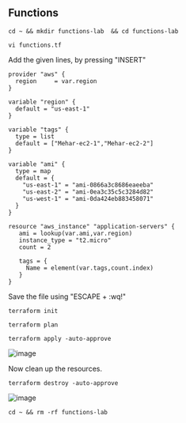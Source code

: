 ## Functions

```
cd ~ && mkdir functions-lab  && cd functions-lab
```
```
vi functions.tf
```
Add the given lines, by pressing "INSERT" 
```
provider "aws" {
  region     = var.region
}

variable "region" {
  default = "us-east-1"
}

variable "tags" {
  type = list
  default = ["Mehar-ec2-1","Mehar-ec2-2"]
}

variable "ami" {
  type = map
  default = {
    "us-east-1" = "ami-0866a3c8686eaeeba"        
    "us-east-2" = "ami-0ea3c35c5c3284d82"       
    "us-west-1" = "ami-0da424eb883458071"      
  }
}

resource "aws_instance" "application-servers" {
   ami = lookup(var.ami,var.region)
   instance_type = "t2.micro"
   count = 2

   tags = {
     Name = element(var.tags,count.index)
   }
}
```

Save the file using "ESCAPE + :wq!"
```
terraform init
```
```
terraform plan
```
```
terraform apply -auto-approve
```
![image](https://github.com/user-attachments/assets/132c0198-bb32-40ec-92b7-a7daef00aa94)


Now clean up the resources.
```
terraform destroy -auto-approve
```
![image](https://github.com/user-attachments/assets/e17b058d-5a2c-4615-9299-7ff707e6169c)

```
cd ~ && rm -rf functions-lab
```

